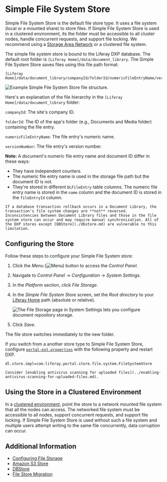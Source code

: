# Simple File System Store

Simple File System Store is the default file store type. It uses a file system (local or a mounted share) to store files. If Simple File System Store is used in a clustered environment, its the folder must be accessible to all cluster nodes, handle concurrent requests, and support file locking. We recommend using a [Storage Area Network](https://en.wikipedia.org/wiki/Storage_area_network) or a clustered file system.

The simple file system store is bound to the Liferay DXP database. The default root folder is `[Liferay Home]/data/document_library`. The Simple File System Store saves files using this file path format:

```
[Liferay Home]/data/document_library/companyId/folderId/numericFileEntryName/versionNumber
```

![Example Simple File System Store file structure.](./simple-file-system-store/images/01.png)

Here's an explanation of the file hierarchy in the `[Liferay Home]/data/document_library` folder:

`companyId`: The site's company ID.

`folderId`: The ID of the app's folder (e.g., Documents and Media folder) containing the file entry.

`numericFileEntryName`: The file entry's numeric name.

`versionNumber`: The file entry's version number.

**Note:** A document's numeric file entry name and document ID differ in these ways:

- They have independent counters.
- The numeric file entry name is used in the storage file path but the document ID is not.
- They're stored in different `DLFileEntry` table columns. The numeric file entry name is stored in the `name` column and the document ID is stored in the `fileEntryId` column.

```{warning}
If a database transaction rollback occurs in a Document Library, the transaction's file system changes are **not** reversed. Inconsistencies between Document Library files and those in the file system store can occur and may require manual synchronization. All of the DXP stores except [DBStore](./dbstore.md) are vulnerable to this limitation.
```

## Configuring the Store

Follow these steps to configure your Simple File System store:

1. Click the _Menu_ (![Menu](./simple-file-system-store/images/02.png)) button to access the _Control Panel_.
1. Navigate to _Control Panel_ &rarr; _Configuration_ &rarr; _System Settings_.
1. In the _Platform_ section, click _File Storage_.
1. In the _Simple File System Store_ screen, set the _Root directory_ to your [Liferay Home](../../../installation-and-upgrades/reference/liferay-home.md) path (absolute or relative).

    ![The File Storage page in System Settings lets you configure document repository storage.](./simple-file-system-store/images/03.png)

1. Click _Save_.

The file store switches immediately to the new folder.

If you switch from a another store type to Simple File System Store, configure [`portal-ext.properties`](../../../installation-and-upgrades/reference/portal-properties.md) with the following property and restart DXP.

```properties
dl.store.impl=com.liferay.portal.store.file.system.FileSystemStore
```

```{important}
Consider [enabling antivirus scanning for uploaded files](../enabling-antivirus-scanning-for-uploaded-files.md).
```

## Using the Store in a Clustered Environment

In a [clustered environment](../../../installation-and-upgrades/setting-up-liferay/clustering-for-high-availability.md), point the store to a network mounted file system that all the nodes can access. The networked file system must be accessible to all nodes, support concurrent requests, and support file locking. If Simple File System Store is used without such a file system and multiple users attempt writing to the same file concurrently, data corruption can occur.

## Additional Information

* [Configuring File Storage](../configuring-file-storage.md)
* [Amazon S3 Store](./amazon-s3-store.md)
* [DBStore](./dbstore.md)
* [File Store Migration](../file-store-migration.md)
